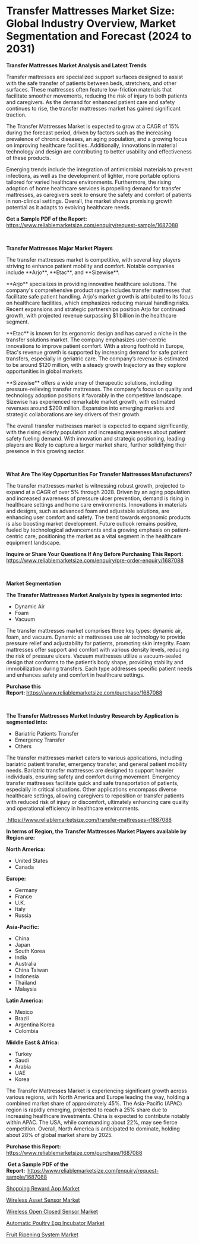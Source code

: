 <p><h1>Transfer Mattresses Market Size: Global Industry Overview, Market Segmentation and Forecast (2024 to 2031)</h1></p><p><strong>Transfer Mattresses Market Analysis and Latest Trends</strong></p>
<p><p>Transfer mattresses are specialized support surfaces designed to assist with the safe transfer of patients between beds, stretchers, and other surfaces. These mattresses often feature low-friction materials that facilitate smoother movements, reducing the risk of injury to both patients and caregivers. As the demand for enhanced patient care and safety continues to rise, the transfer mattresses market has gained significant traction.</p><p>The Transfer Mattresses Market is expected to grow at a CAGR of 15% during the forecast period, driven by factors such as the increasing prevalence of chronic diseases, an aging population, and a growing focus on improving healthcare facilities. Additionally, innovations in material technology and design are contributing to better usability and effectiveness of these products. </p><p>Emerging trends include the integration of antimicrobial materials to prevent infections, as well as the development of lighter, more portable options tailored for varied healthcare environments. Furthermore, the rising adoption of home healthcare services is propelling demand for transfer mattresses, as caregivers seek to ensure the safety and comfort of patients in non-clinical settings. Overall, the market shows promising growth potential as it adapts to evolving healthcare needs.</p></p>
<p><strong>Get a Sample PDF of the Report:&nbsp;</strong> <a href="https://www.reliablemarketsize.com/enquiry/request-sample/1687088?utm_campaign=1590&utm_medium=2&utm_source=Github&utm_content=ia&utm_term=16102024&utm_id=transfer-mattresses">https://www.reliablemarketsize.com/enquiry/request-sample/1687088</a></p>
<p>&nbsp;</p>
<p><strong>Transfer Mattresses Major Market Players</strong></p>
<p><p>The transfer mattresses market is competitive, with several key players striving to enhance patient mobility and comfort. Notable companies include **Arjo**, **Etac**, and **Sizewise**. </p><p>**Arjo** specializes in providing innovative healthcare solutions. The company's comprehensive product range includes transfer mattresses that facilitate safe patient handling. Arjo's market growth is attributed to its focus on healthcare facilities, which emphasizes reducing manual handling risks. Recent expansions and strategic partnerships position Arjo for continued growth, with projected revenue surpassing $1 billion in the healthcare segment.</p><p>**Etac** is known for its ergonomic design and has carved a niche in the transfer solutions market. The company emphasizes user-centric innovations to improve patient comfort. With a strong foothold in Europe, Etac's revenue growth is supported by increasing demand for safe patient transfers, especially in geriatric care. The company’s revenue is estimated to be around $120 million, with a steady growth trajectory as they explore opportunities in global markets.</p><p>**Sizewise** offers a wide array of therapeutic solutions, including pressure-relieving transfer mattresses. The company's focus on quality and technology adoption positions it favorably in the competitive landscape. Sizewise has experienced remarkable market growth, with estimated revenues around $200 million. Expansion into emerging markets and strategic collaborations are key drivers of their growth.</p><p>The overall transfer mattresses market is expected to expand significantly, with the rising elderly population and increasing awareness about patient safety fueling demand. With innovation and strategic positioning, leading players are likely to capture a larger market share, further solidifying their presence in this growing sector.</p></p>
<p>&nbsp;</p>
<p><strong>What Are The Key Opportunities For Transfer Mattresses Manufacturers?</strong></p>
<p><p>The transfer mattresses market is witnessing robust growth, projected to expand at a CAGR of over 5% through 2028. Driven by an aging population and increased awareness of pressure ulcer prevention, demand is rising in healthcare settings and home care environments. Innovations in materials and designs, such as advanced foam and adjustable solutions, are enhancing user comfort and safety. The trend towards ergonomic products is also boosting market development. Future outlook remains positive, fueled by technological advancements and a growing emphasis on patient-centric care, positioning the market as a vital segment in the healthcare equipment landscape.</p></p>
<p><strong>Inquire or Share Your Questions If Any Before Purchasing This Report:</strong> <a href="https://www.reliablemarketsize.com/enquiry/pre-order-enquiry/1687088?utm_campaign=1590&utm_medium=2&utm_source=Github&utm_content=ia&utm_term=16102024&utm_id=transfer-mattresses">https://www.reliablemarketsize.com/enquiry/pre-order-enquiry/1687088</a></p>
<p>&nbsp;</p>
<p><strong>Market Segmentation</strong></p>
<p><strong>The Transfer Mattresses Market Analysis by types is segmented into:</strong></p>
<p><ul><li>Dynamic Air</li><li>Foam</li><li>Vacuum</li></ul></p>
<p><p>The transfer mattresses market comprises three key types: dynamic air, foam, and vacuum. Dynamic air mattresses use air technology to provide pressure relief and adjustability for patients, promoting skin integrity. Foam mattresses offer support and comfort with various density levels, reducing the risk of pressure ulcers. Vacuum mattresses utilize a vacuum-sealed design that conforms to the patient’s body shape, providing stability and immobilization during transfers. Each type addresses specific patient needs and enhances safety and comfort in healthcare settings.</p></p>
<p><strong>Purchase this Report:&nbsp;</strong><a href="https://www.reliablemarketsize.com/purchase/1687088?utm_campaign=1590&utm_medium=2&utm_source=Github&utm_content=ia&utm_term=16102024&utm_id=transfer-mattresses">https://www.reliablemarketsize.com/purchase/1687088</a></p>
<p>&nbsp;</p>
<p><strong>The Transfer Mattresses Market Industry Research by Application is segmented into:</strong></p>
<p><ul><li>Bariatric Patients Transfer</li><li>Emergency Transfer</li><li>Others</li></ul></p>
<p><p>The transfer mattresses market caters to various applications, including bariatric patient transfer, emergency transfer, and general patient mobility needs. Bariatric transfer mattresses are designed to support heavier individuals, ensuring safety and comfort during movement. Emergency transfer mattresses facilitate quick and safe transportation of patients, especially in critical situations. Other applications encompass diverse healthcare settings, allowing caregivers to reposition or transfer patients with reduced risk of injury or discomfort, ultimately enhancing care quality and operational efficiency in healthcare environments.</p></p>
<p><a href="https://www.reliablemarketsize.com/transfer-mattresses-r1687088?utm_campaign=1590&utm_medium=2&utm_source=Github&utm_content=ia&utm_term=16102024&utm_id=transfer-mattresses">&nbsp;https://www.reliablemarketsize.com/transfer-mattresses-r1687088</a></p>
<p><strong>In terms of Region, the Transfer Mattresses Market Players available by Region are:</strong></p>
<p>
    <p> <strong> North America: </strong>
        <ul>
            <li>United States</li>
            <li>Canada</li>
        </ul>
        </p> 
    <p> <strong> Europe: </strong>
        <ul>
            <li>Germany</li>
            <li>France</li>
            <li>U.K.</li>
            <li>Italy</li>
            <li>Russia</li>
        </ul>
        </p> 
    <p> <strong> Asia-Pacific: </strong>
        <ul>
            <li>China</li>
            <li>Japan</li>
            <li>South Korea</li>
            <li>India</li>
            <li>Australia</li>
            <li>China Taiwan</li>
            <li>Indonesia</li>
            <li>Thailand</li>
            <li>Malaysia</li>
        </ul>
        </p> 
    <p> <strong> Latin America: </strong>
        <ul>
            <li>Mexico</li>
            <li>Brazil</li>
            <li>Argentina Korea</li>
            <li>Colombia</li>
        </ul>
        </p> 
    <p> <strong> Middle East & Africa: </strong>
        <ul>
            <li>Turkey</li>
            <li>Saudi</li>
            <li>Arabia</li>
            <li>UAE</li>
            <li>Korea</li>
        </ul>
    </p>
    </p>
<p><p>The Transfer Mattresses Market is experiencing significant growth across various regions, with North America and Europe leading the way, holding a combined market share of approximately 45%. The Asia-Pacific (APAC) region is rapidly emerging, projected to reach a 25% share due to increasing healthcare investments. China is expected to contribute notably within APAC. The USA, while commanding about 22%, may see fierce competition. Overall, North America is anticipated to dominate, holding about 28% of global market share by 2025.</p></p>
<p><strong>Purchase this Report: </strong><a href="https://www.reliablemarketsize.com/purchase/1687088?utm_campaign=1590&utm_medium=2&utm_source=Github&utm_content=ia&utm_term=16102024&utm_id=transfer-mattresses">https://www.reliablemarketsize.com/purchase/1687088</a></p>
<p>&nbsp;<strong>Get a Sample PDF of the Report:&nbsp;&nbsp;</strong><a href="https://www.reliablemarketsize.com/enquiry/request-sample/1687088?utm_campaign=1590&utm_medium=2&utm_source=Github&utm_content=ia&utm_term=16102024&utm_id=transfer-mattresses">https://www.reliablemarketsize.com/enquiry/request-sample/1687088</a></p>
<p><strong></strong></p>
<p><p><a href="https://www.linkedin.com/pulse/shopping-reward-app-market-outlook-share-analysis-3sirf?trk=public_post_embed_feed-article-content&utm_campaign=1590&utm_medium=2&utm_source=Github&utm_content=ia&utm_term=16102024&utm_id=transfer-mattresses">Shopping Reward App Market</a></p><p><a href="https://www.linkedin.com/pulse/disruption-innovation-wireless-asset-sensor-industry-market-lf8yf?trk=public_post_embed_feed-article-content&utm_campaign=1590&utm_medium=2&utm_source=Github&utm_content=ia&utm_term=16102024&utm_id=transfer-mattresses">Wireless Asset Sensor Market</a></p><p><a href="https://www.linkedin.com/pulse/driving-forces-global-wireless-open-closed-sensor-6wqzf?trk=public_post_embed_feed-article-content&utm_campaign=1590&utm_medium=2&utm_source=Github&utm_content=ia&utm_term=16102024&utm_id=transfer-mattresses">Wireless Open Closed Sensor Market</a></p><p><a href="https://www.linkedin.com/pulse/automatic-poultry-egg-incubator-market-industry-trends-forecast-kv19f?trk=public_post_embed_feed-article-content&utm_campaign=1590&utm_medium=2&utm_source=Github&utm_content=ia&utm_term=16102024&utm_id=transfer-mattresses">Automatic Poultry Egg Incubator Market</a></p><p><a href="https://www.linkedin.com/pulse/fruit-ripening-system-market-size-growth-trends-statistics-stspf?trk=public_post_embed_feed-article-content&utm_campaign=1590&utm_medium=2&utm_source=Github&utm_content=ia&utm_term=16102024&utm_id=transfer-mattresses">Fruit Ripening System Market</a></p></p>